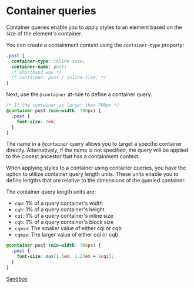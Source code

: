 # Container queries

Container queries enable you to apply styles to an element based on the size of
the element's container.

You can create a containment context using the `container-type` property:

```css
.post {
  container-type: inline-size;
  container-name: post;
  /* shorthand way */
  /* container: post / inline-size; */
}
```

Next, use the `@container` at-rule to define a container query.

```css
/* If the container is larger than 700px */
@container post (min-width: 700px) {
  .post {
    font-size: 2em;
  }
}
```

The name in a `@container` query allows you to target a specific container
directly. Alternatively, if the name is not specified, the query will be applied
to the closest ancestor that has a containment context.

When applying styles to a container using container queries, you have the option
to utilize container query length units. These units enable you to define
lengths that are relative to the dimensions of the queried container.

The container query length units are:

- `cqw`: 1% of a query container's width
- `cqh`: 1% of a query container's height
- `cqi`: 1% of a query container's inline size
- `cqb`: 1% of a query container's block size
- `cqmin`: The smaller value of either cqi or cqb
- `cqmax`: The larger value of either cqi or cqb

```css
@container post (min-width: 700px) {
  .post {
    font-size: max(1.5em, 1.23em + 2cqi);
  }
}
```

[Sandbox](https://codesandbox.io/s/css-container-queries-jl9pt8)
